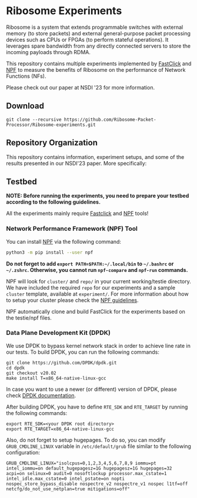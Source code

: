 # Ribosome Experiments
Ribosome is a system that extends programmable switches with external memory (to store packets) and external general-purpose packet processing devices such as CPUs or FPGAs (to perform stateful operations). It leverages spare bandwidth from any directly connected servers to store the incoming payloads through RDMA.

This repository contains multiple experiments implemented by [FastClick][Fastclick] and [NPF][NPF] to measure the benefits of Ribosome on the performance of Network Functions (NFs).

Please check out our paper at NSDI '23 for more information.

## Download

```
git clone --recursive https://github.com/Ribosome-Packet-Processor/Ribosome-experiments.git
```

## Repository Organization

This repository contains information, experiment setups, and some of the results presented in our NSDI'23 paper. More specifically:

## Testbed

**NOTE: Before running the experiments, you need to prepare your testbed according to the following guidelines.**

All the experiments mainly require [Fastclick][Fastclick] and [NPF][NPF] tools!

### Network Performance Framework (NPF) Tool
You can install [NPF][NPF] via the following command:

```bash
python3 -m pip install --user npf
```

**Do not forget to add `export PATH=$PATH:~/.local/bin` to `~/.bashrc` or `~/.zshrc`. Otherwise, you cannot run `npf-compare` and `npf-run` commands.** 

NPF will look for `cluster/` and `repo/` in your current working/testie directory. We have included the required `repo` for our experiments and a sample `cluster` template, available at `experiment/`. For more information about how to setup your cluster please check the [NPF guidelines][NPF-cluster].

NPF automatically clone and build FastClick for the experiments based on the testie/npf files.

### Data Plane Development Kit (DPDK)
We use DPDK to bypass kernel network stack in order to achieve line rate in our tests. To build DPDK, you can run the following commands:

```
git clone https://github.com/DPDK/dpdk.git
cd dpdk
git checkout v20.02
make install T=x86_64-native-linux-gcc
```
In case you want to use a newer (or different) version of DPDK, please check [DPDK documentation][dpdk-doc].

After building DPDK, you have to define `RTE_SDK` and `RTE_TARGET` by running the following commands:

```
export RTE_SDK=<your DPDK root directory>
export RTE_TARGET=x86_64-native-linux-gcc
```
Also, do not forget to setup hugepages. To do so, you can modify `GRUB_CMDLINE_LINUX` variable in `/etc/default/grub` file similar to the following configuration:

```
GRUB_CMDLINE_LINUX="isolcpus=0,1,2,3,4,5,6,7,8,9 iommu=pt intel_iommu=on default_hugepagesz=1G hugepagesz=1G hugepages=32 acpi=on selinux=0 audit=0 nosoftlockup processor.max_cstate=1 intel_idle.max_cstate=0 intel_pstate=on nopti nospec_store_bypass_disable nospectre_v2 nospectre_v1 nospec l1tf=off netcfg/do_not_use_netplan=true mitigations=off"
```

[FastClick]: https://github.com/tbarbette/fastclick
[NPF]: https://github.com/tbarbette/npf
[NPF-cluster]: https://github.com/tbarbette/npf/blob/master/cluster/README.md
[dpdk-doc]: https://doc.dpdk.org/guides/linux_gsg/index.html

